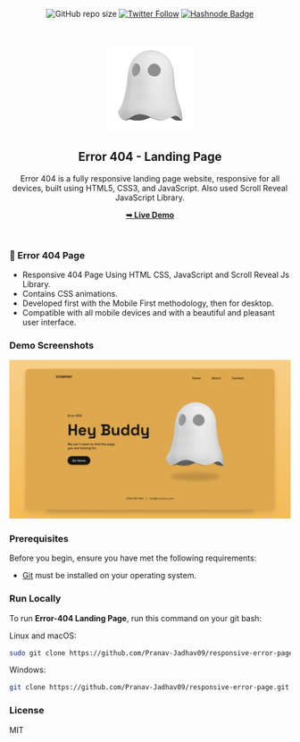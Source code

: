 <div align="center">

![GitHub repo size](https://img.shields.io/github/repo-size/Pranav-Jadhav09/responsive-error-page)
[![Twitter Follow](https://img.shields.io/twitter/follow/Pranav_Jadhav09?style=social)](https://twitter.com/Pranav_Jadhav09)
[![Hashnode Badge](https://img.shields.io/badge/Read_Blog-2962FF?style=social&logo=hashnode&logoColor=blue)](https://thejrpranav09.hashnode.dev/master-javascript-scroll-reveal-library-boost-the-user-experience)

<br />
<br />

 <img src="./assets/images/ghost-img.png" width="155">

<h2 align="center">Error 404 - Landing Page</h2>
Error 404 is a fully responsive landing page website, responsive for all devices, built using HTML5, CSS3, and JavaScript. Also used Scroll Reveal JavaScript Library.

<a href="https://pranav-jadhav09.github.io/responsive-error-page/"><strong>➥ Live Demo</strong></a>
</div>

<br />

### 👻 Error 404 Page

- Responsive 404 Page Using HTML CSS, JavaScript and Scroll Reveal Js Library.
- Contains CSS animations.
- Developed first with the Mobile First methodology, then for desktop.
- Compatible with all mobile devices and with a beautiful and pleasant user interface.



### Demo Screenshots

![Landing Page Demo Screen](./assets/images/desktop.png "Demo Screen")

### Prerequisites

Before you begin, ensure you have met the following requirements:

- [Git](https://git-scm.com/downloads "Download Git") must be installed on your operating system.

### Run Locally

To run **Error-404 Landing Page**, run this command on your git bash:

Linux and macOS:

```bash
sudo git clone https://github.com/Pranav-Jadhav09/responsive-error-page.git
```

Windows:

```bash
git clone https://github.com/Pranav-Jadhav09/responsive-error-page.git
```

### License

MIT
